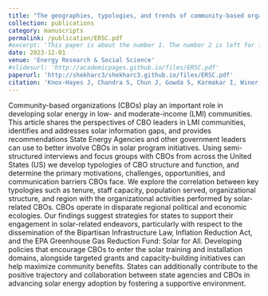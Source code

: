 ```yaml
---
title: "The geographies, typologies, and trends of community-based organizations for solar energy in the United States."
collection: publications
category: manuscripts
permalink: /publication/ERSC.pdf
#excerpt: 'This paper is about the number 1. The number 2 is left for future work.'
date: 2023-12-01
venue: 'Energy Research & Social Science'
#slidesurl: 'http://academicpages.github.io/files/ERSC.pdf'
paperurl: 'http://shekharc3/shekharc3.github.io/files/ERSC.pdf'
citation: 'Knox-Hayes J, Chandra S, Chun J, Gowda S, Karmakar I, Winer R. The geographies, typologies, and trends of community-based organizations for solar energy in the United States. Energy Research & Social Science. 2023 December; 106:103311-. Available from: https://linkinghub.elsevier.com/retrieve/pii/S2214629623003717 DOI: 10.1016/j.erss.2023.103311'
---
```


Community-based organizations (CBOs) play an important role in developing solar energy in low- and moderate-income (LMI) communities. This article shares the perspectives of CBO leaders in LMI communities, identifies and addresses solar information gaps, and provides recommendations State Energy Agencies and other government leaders can use to better involve CBOs in solar program initiatives. Using semi-structured interviews and focus groups with CBOs from across the United States (US) we develop typologies of CBO structure and function, and determine the primary motivations, challenges, opportunities, and communication barriers CBOs face. We explore the correlation between key typologies such as tenure, staff capacity, population served, organizational structure, and region with the organizational activities performed by solar-related CBOs. CBOs operate in disparate regional political and economic ecologies. Our findings suggest strategies for states to support their engagement in solar-related endeavors, particularly with respect to the dissemination of the Bipartisan Infrastructure Law, Inflation Reduction Act, and the EPA Greenhouse Gas Reduction Fund: Solar for All. Developing policies that encourage CBOs to enter the solar training and installation domains, alongside targeted grants and capacity-building initiatives can help maximize community benefits. States can additionally contribute to the positive trajectory and collaboration between state agencies and CBOs in advancing solar energy adoption by fostering a supportive environment.
